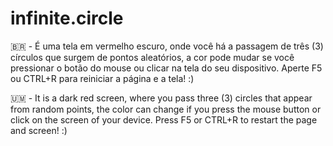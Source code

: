 # infinite.circle

🇧🇷 - É uma tela em vermelho escuro, onde você há a passagem de três (3) círculos que surgem de pontos aleatórios, a cor pode mudar se você pressionar o botão do mouse ou clicar na tela do seu dispositivo. Aperte F5 ou CTRL+R para reiniciar a página e a tela! :)

🇺🇲 - It is a dark red screen, where you pass three (3) circles that appear from random points, the color can change if you press the mouse button or click on the screen of your device. Press F5 or CTRL+R to restart the page and screen! :)
